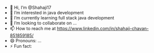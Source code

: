 - 👋 Hi, I’m @Shahaji17
- 👀 I’m interested in java development 
- 🌱 I’m currently learning full stack java development
- 💞️ I’m looking to collaborate on ...
- 📫 How to reach me at https://www.linkedin.com/in/shahaji-chavan-851859185/
- 😄 Pronouns: ...
- ⚡ Fun fact: 

<!---
Shahaji17/Shahaji17 is a ✨ special ✨ repository because its `README.md` (this file) appears on your GitHub profile.
You can click the Preview link to take a look at your changes.
--->

